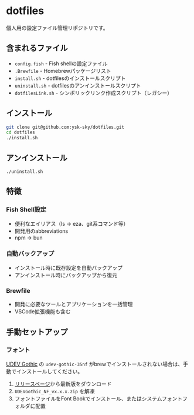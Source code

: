 # dotfiles

個人用の設定ファイル管理リポジトリです。

## 含まれるファイル

- `config.fish` - Fish shellの設定ファイル
- `.Brewfile` - Homebrewパッケージリスト
- `install.sh` - dotfilesのインストールスクリプト
- `uninstall.sh` - dotfilesのアンインストールスクリプト
- `dotfilesLink.sh` - シンボリックリンク作成スクリプト（レガシー）

## インストール

```bash
git clone git@github.com:ysk-sky/dotfiles.git
cd dotfiles
./install.sh
```

## アンインストール

```bash
./uninstall.sh
```

## 特徴

### Fish Shell設定

- 便利なエイリアス（ls → eza、git系コマンド等）
- 開発用のabbreviations
- npm -> bun

### 自動バックアップ

- インストール時に既存設定を自動バックアップ
- アンインストール時にバックアップから復元

### Brewfile

- 開発に必要なツールとアプリケーションを一括管理
- VSCode拡張機能も含む

## 手動セットアップ

### フォント

[UDEV Gothic](https://github.com/yuru7/udev-gothic) の `udev-gothic-35nf` がbrewでインストールされない場合は、手動でインストールしてください。

1. [リリースページ](https://github.com/yuru7/udev-gothic/releases)から最新版をダウンロード
2. `UDEVGothic_NF_vx.x.x.zip` を解凍
3. フォントファイルをFont Bookでインストール、またはシステムフォントフォルダに配置